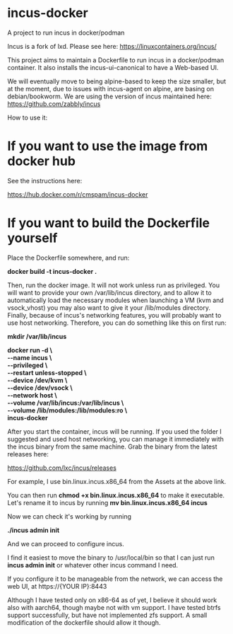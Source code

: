 # incus-docker
A project to run incus in docker/podman

Incus is a fork of lxd. Please see here:
https://linuxcontainers.org/incus/

This project aims to maintain a Dockerfile to run incus in a docker/podman container.
It also installs the incus-ui-canonical to have a Web-based UI.

We will eventually move to being alpine-based to keep the size smaller, but at the moment, due to issues with incus-agent on alpine, are basing on debian/bookworm.
We are using the version of incus maintained here:
https://github.com/zabbly/incus

How to use it:

# If you want to use the image from docker hub

See the instructions here:

https://hub.docker.com/r/cmspam/incus-docker

# If you want to build the Dockerfile yourself

Place the Dockerfile somewhere, and run:

**docker build -t incus-docker .**

Then, run the docker image. It will not work unless run as privileged. You will want to provide your own /var/lib/incus directory, and to allow it to automatically load the necessary modules when launching a VM (kvm and vsock_vhost) you may also want to give it your /lib/modules directory. Finally, because of incus's networking features, you will probably want to use host networking.  Therefore, you can do something like this on first run:

**mkdir /var/lib/incus**

**docker run -d \\\
--name incus \\\
--privileged \\\
--restart unless-stopped \\\
--device /dev/kvm \\\
--device /dev/vsock \\\
--network host \\\
--volume /var/lib/incus:/var/lib/incus \\\
--volume /lib/modules:/lib/modules:ro \\\
incus-docker**


After you start the container, incus will be running. If you used the folder I suggested and used host networking, you can manage it immediately with the incus binary from the same machine. Grab the binary from the latest releases here:

https://github.com/lxc/incus/releases

For example, I use bin.linux.incus.x86_64 from the Assets at the above link.

You can then run **chmod +x bin.linux.incus.x86_64** to make it executable. Let's rename it to incus by running  **mv bin.linux.incus.x86_64 incus**

Now we can check it's working by running

**./incus admin init**

And we can proceed to configure incus.

I find it easiest to move the binary to /usr/local/bin so that I can just run **incus admin init** or whatever other incus command I need.

If you configure it to be manageable from the network, we can access the web UI, at https://{YOUR IP}:8443

Although I have tested only on x86-64 as of yet, I believe it should work also with aarch64, though maybe not with vm support. I have tested btrfs support successfully, but have not implemented zfs support. A small modification of the dockerfile should allow it though.
